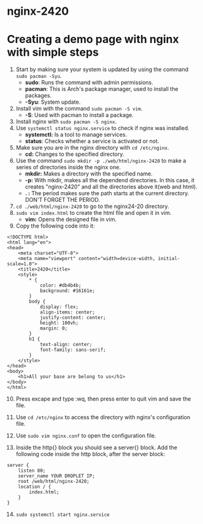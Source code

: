 # nginx-2420

# Creating a demo page with nginx with simple steps

1) Start by making sure your system is updated by using the command `sudo pacman -Syu`.
	- **sudo**: Runs the command with admin permissions.
	- **pacman**: This is Arch's package manager, used to install the packages.
	- **-Syu**: System update.  
2) Install vim with the command `sudo pacman -S vim`.
	- **-S**: Used with pacman to install a package.
3) Install nginx with `sudo pacman -S nginx`.
4) Use `systemctl status nginx.service` to check if nginx was installed.
	- **systemctl:** Is a tool to manage services.
	- **status**: Checks whether a service is activated or not. 
5) Make sure you are in the nginx directory with `cd /etc/nginx`.
	- **cd:** Changes to the specified directory.
6) Use the command `sudo mkdir -p ./web/html/nginx-2420` to make a series of directories inside the nginx one.
	- **mkdir:** Makes a directory with the specified name.
	- **-p:** With mkdir, makes all the dependend directories. In this case, it creates "nginx-2420" and all the directories above it(web and html).
	- **. :** The period makes sure the path starts at the current directory. DON'T FORGET THE PERIOD.
7) `cd ./web/html/nginx-2420` to go to the nginx24-20 directory.
8) `sudo vim index.html` to create the html file and open it in vim.
	- **vim:** Opens the designed file in vim.
9) Copy the following code into it:
```
<!DOCTYPE html>
<html lang="en">
<head>
    <meta charset="UTF-8">
    <meta name="viewport" content="width=device-width, initial-scale=1.0">
    <title>2420</title>
    <style>
        * {
            color: #db4b4b;
            background: #16161e;
        }
        body {
            display: flex;
            align-items: center;
            justify-content: center;
            height: 100vh;
            margin: 0;
        }
        h1 {
            text-align: center;
            font-family: sans-serif;
        }
    </style>
</head>
<body>
    <h1>All your base are belong to us</h1>
</body>
</html>
```
10) Press excape and type :wq, then press enter to quit vim and save the file. 

11) Use `cd /etc/nginx` to access the directory with nginx's configuration file.
12) Use `sudo vim nginx.conf` to open the configuration file.
13) Inside the http{} block you should see a server{} block. Add the following code inside the http block, after the server block:
```
server {
    listen 80;
    server_name YOUR DROPLET IP;
    root /web/html/nginx-2420;
    location / {
        index.html;
    }
}
``` 

14) `sudo systemctl start nginx.service`